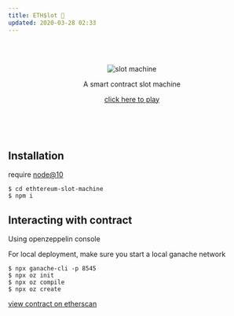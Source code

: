 ```yaml
---
title: ETH$lot 🎰
updated: 2020-03-28 02:33
---
```


<br/>
<br/>
<p align="center">
<img src="./ethslot/banner.gif" alt="slot machine"/>
<p align="center">A smart contract slot machine</p>
<p align="center"><a href="https://portfolio.shih.app/ethslot">click here to play</a></p>
</p>
<br/>
<br/>
<br/>

## Installation

require [node@10](https://formulae.brew.sh/formula/node@10)

```
$ cd ethtereum-slot-machine
$ npm i
```

## Interacting with contract

Using openzeppelin console

For local deployment, make sure you start a local ganache network

```
$ npx ganache-cli -p 8545
$ npx oz init
$ npx oz compile
$ npx oz create
```

[view contract on etherscan](https://rinkeby.etherscan.io/address/0xe253bba5e2b71960b0b7328d04b8480b16a00706)
